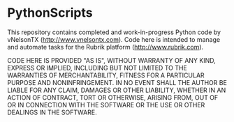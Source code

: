 # PythonScripts

This repository contains completed and work-in-progress Python code by vNelsonTX (http://www.vnelsontx.com). Code here is intended to manage and automate tasks for the Rubrik platform (http://www.rubrik.com).

CODE HERE IS PROVIDED "AS IS", WITHOUT WARRANTY OF ANY KIND, EXPRESS OR IMPLIED, INCLUDING BUT NOT LIMITED TO THE WARRANTIES OF MERCHANTABILITY, FITNESS FOR A PARTICULAR PURPOSE AND NONINFRINGEMENT. IN NO EVENT SHALL THE AUTHOR BE LIABLE FOR ANY CLAIM, DAMAGES OR OTHER LIABILITY, WHETHER IN AN ACTION OF CONTRACT, TORT OR OTHERWISE, ARISING FROM, OUT OF OR IN CONNECTION WITH THE SOFTWARE OR THE USE OR OTHER DEALINGS IN THE SOFTWARE.
